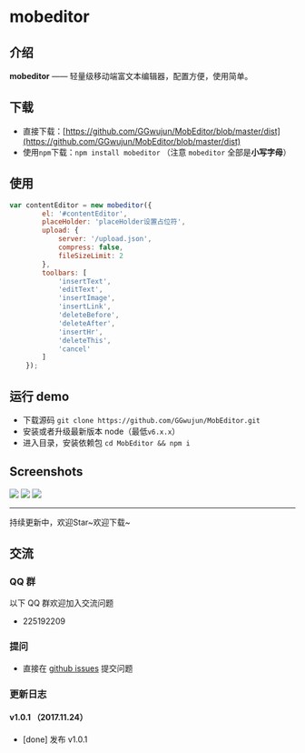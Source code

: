 
# mobeditor

## 介绍

**mobeditor** —— 轻量级移动端富文本编辑器，配置方便，使用简单。




## 下载

- 直接下载：[https://github.com/GGwujun/MobEditor/blob/master/dist](https://github.com/GGwujun/MobEditor/blob/master/dist)
- 使用`npm`下载：`npm install mobeditor` （注意 `mobeditor` 全部是**小写字母**）


## 使用

```javascript
var contentEditor = new mobeditor({
        el: '#contentEditor',
        placeHolder: 'placeHolder设置占位符',
        upload: {
            server: '/upload.json',
            compress: false,
            fileSizeLimit: 2
        },
        toolbars: [
            'insertText',
            'editText',
            'insertImage',
            'insertLink',
            'deleteBefore',
            'deleteAfter',
            'insertHr',
            'deleteThis',
            'cancel'
        ]
    });
```


## 运行 demo

- 下载源码 `git clone https://github.com/GGwujun/MobEditor.git`
- 安装或者升级最新版本 node（最低`v6.x.x`）
- 进入目录，安装依赖包 `cd MobEditor && npm i`

## Screenshots

![](Screenshots/1.png)
![](Screenshots/2.png)
![](Screenshots/3.png)

---

持续更新中，欢迎Star~欢迎下载~


## 交流

### QQ 群

以下 QQ 群欢迎加入交流问题

- 225192209

### 提问


- 直接在 [github issues](https://github.com/GGwujun/MobEditor/issues) 提交问题



### 更新日志

#### v1.0.1 （2017.11.24）

- [done] 发布 v1.0.1
